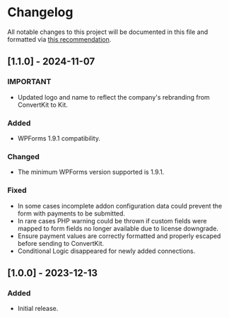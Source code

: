 # Changelog
All notable changes to this project will be documented in this file and formatted via [this recommendation](https://keepachangelog.com/).

## [1.1.0] - 2024-11-07
### IMPORTANT
- Updated logo and name to reflect the company's rebranding from ConvertKit to Kit.

### Added
- WPForms 1.9.1 compatibility.

### Changed
- The minimum WPForms version supported is 1.9.1.

### Fixed
- In some cases incomplete addon configuration data could prevent the form with payments to be submitted.
- In rare cases PHP warning could be thrown if custom fields were mapped to form fields no longer available due to license downgrade.
- Ensure payment values are correctly formatted and properly escaped before sending to ConvertKit.
- Conditional Logic disappeared for newly added connections.

## [1.0.0] - 2023-12-13
### Added
- Initial release.
